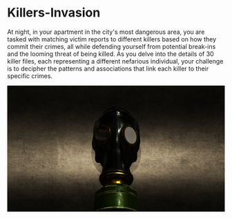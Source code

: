 # Killers-Invasion
At night, in your apartment in the city's most dangerous area, you are tasked with matching victim reports to different killers based on how they commit their crimes, all while defending yourself from potential break-ins and the looming threat of being killed. As you delve into the details of 30 killer files, each representing a different nefarious individual, your challenge is to decipher the patterns and associations that link each killer to their specific crimes.

![Screenshot](screenshots/Screenshot.png)
